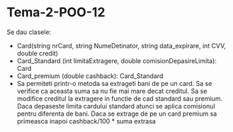 # Tema-2-POO-12
Se dau clasele:
- Card(string nrCard, string NumeDetinator, string data_expirare, int CVV, double credit)
- Card_Standard (int limitaExtragere, double comisionDepasireLimita): Card
- Card_premium (double cashback): Card_Standard
- Sa permiteti printr-o metoda sa extrageti bani de pe un card. Sa se verifice ca aceasta suma sa nu fie mai mare decat creditul. Sa se modifice creditul la extragere in functie de cad standard sau premium. Daca depaseste limita cardului standard atunci se aplica comisionul pentru diferenta de bani. Daca se extrage de pe un card premium sa primeasca inapoi cashback/100 * suma extrasa
